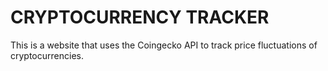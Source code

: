 # CRYPTOCURRENCY TRACKER

This is a website that uses the Coingecko API to track price fluctuations of cryptocurrencies.
